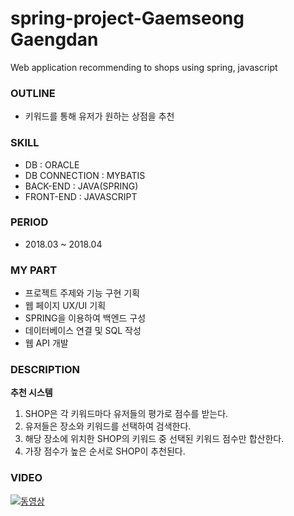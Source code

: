 # spring-project-Gaemseong Gaengdan
Web application recommending to shops using spring, javascript

### OUTLINE
* 키워드를 통해 유저가 원하는 상점을 추천

### SKILL
* DB : ORACLE
* DB CONNECTION : MYBATIS
* BACK-END : JAVA(SPRING)
* FRONT-END : JAVASCRIPT

### PERIOD
* 2018.03 ~ 2018.04

### MY PART
* 프로젝트 주제와 기능 구현 기획
* 웹 페이지 UX/UI 기획
* SPRING을 이용하여 백엔드 구성 
* 데이터베이스 연결 및 SQL 작성
* 웹 API 개발 

### DESCRIPTION
**추천 시스템**
1. SHOP은 각 키워드마다 유저들의 평가로 점수를 받는다. 
2. 유저들은 장소와 키워드를 선택하여 검색한다.
3. 해당 장소에 위치한 SHOP의 키워드 중 선택된 키워드 점수만 합산한다.
4. 가장 점수가 높은 순서로 SHOP이 추천된다.

### VIDEO
[![동영상](http://img.youtube.com/vi/ye1tc42hby0/0.jpg)](https://youtu.be/ye1tc42hby0/?target=_blank)
